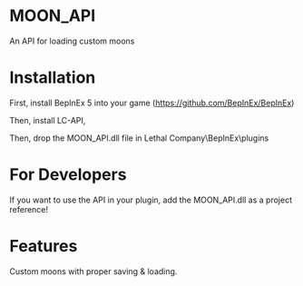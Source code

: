 # MOON_API
An API for loading custom moons

# Installation
First, install BepInEx 5 into your game
(https://github.com/BepInEx/BepInEx)

Then, install LC-API,

Then, drop the MOON_API.dll file in Lethal Company\BepInEx\plugins

# For Developers
If you want to use the API in your plugin, add the MOON_API.dll as a project reference!

# Features
Custom moons with proper saving & loading.